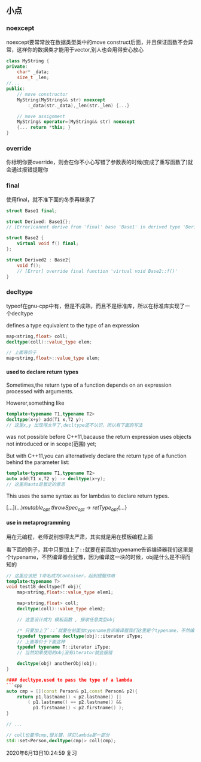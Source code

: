 ## 小点
### noexcept
noexcept要常常放在数据类型类中的move construct后面，并且保证函数不会异常，这样你的数据类才能用于vector,别人也会用得安心放心

```cpp
class MyString {
private:
    char* _data;
    size_t _len;
//...
public:
    // move constructor
    MyString(MyString&& str) noexcept
        :_data(str._data),_len(str._len) {...}

    // move assignment
    MyString& operator=(MyString&& str) noexcept
    {... return *this; }
}
```

### override
你标明你要override，则会在你不小心写错了参数表的时候(变成了重写函数了)就会通过报错提醒你

### final
使用final，就不准下面的冬季再继承了
```cpp
struct Base1 final;

struct Derived: Base1{};
// [Error]cannot derive from 'final' base 'Base1' in derived type 'Derived1'

struct Base2 {
    virtual void f() final;
};

struct Derived2 : Base2{
    void f();
    // [Error] override final function 'virtual void Base2::f()'
}
```



### decltype
typeof在gnu-cpp中有，但是不成熟，而且不是标准库，所以在标准库实现了一个decltype

defines a type equivalent to the type of an expression

```cpp
map<string,float> coll;
decltype(coll)::value_type elem;

// 上面等价于
map<string,float>::value_type elem;
```

#### used to declare return types
Sometimes,the return type of a function depends on an expression processed with arguments.

Howerer,something like
```cpp
template<typename T1,typename T2>
decltype(x+y) add(T1 x,T2 y);
// 这里x,y 出现得太早了,decltype还不认识，所以有下面的写法
```
was not possible before C++11,bacause the return expression uses objects not introduced or in scope(范围) yet;

But with C++11,you can alternatively declare the return type of a function behind the parameter list:
```cpp
template<typename T1,typename T2>
auto add(T1 x,T2 y) -> decltype(x+y);
// 这里的auto是暂定的意思
```

This uses the same syntax as for lambdas to declare return types.

$[...](...)$$mutable_{opt}$ $throwSpec_{opt}$ -> $retType_{opt}${...}


#### use in metaprogramming
用在元编程，老师说别想得太严肃，其实就是用在模板编程上面

看下面的例子，其中只要加上了`::`就要在前面加typename告诉编译器我们这里是个typename，不然编译器会犹豫，因为编译这一块的时候，obj是什么是不得而知的
```cpp
// 这里应该把 T命名成为Container，起到提醒作用
template<typename T>
void test18_decltype(T obj){
    map<string,float>::value_type elem1;

    map<string,float> coll;
    decltype(coll)::value_type elem2;

    // 这里设计成为 模板函数 , 接收任意类型obj

    /* 只要加上了`::`就要在前面加typename告诉编译器我们这里是个typename，不然编译器会犹豫，因为编译这一块的时候，obj是什么是不得而知的 */
    typedef typename decltype(obj)::iterator iType;
    // 上面等价于下面这种
    typedef typename T::iterator iType;
    // 当然如果使用的obj没有iterator就会报错

    decltype(obj) anotherObj(obj);
}

#### decltype,used to pass the type of a lambda
```cpp
auto cmp = [](const Person& p1,const Person& p2){
    return p1.lastname() < p2.lastname() ||
        ( p1.lastname() == p2.lastname() &&
          p1.firstname() < p2.firstname() );
}

// ...

// coll也要传cmp,很关键，详见lambda那一部分
std::set<Person,decltype(cmp)> coll(cmp);
```


2020年6月13日10:24:59 复习